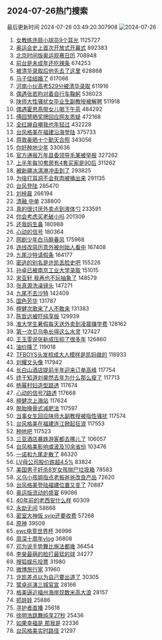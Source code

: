 ## 2024-07-26热门搜索 
最后更新时间 2024-07-26 03:49:20.307908 
![2024-07-26](https://imgs-storage.s3.us-east-005.backblazeb2.com/20240726/2024-07-26.png?versionId=4_z8fbbed132d73df8689c40f13_f111c4ceb7cfd317b_d20240725_m194920_c005_v0501011_t0048_u01721936960186) 
1. [女教练连扇小球员9个耳光](https://s.weibo.com/weibo?q=%23%E5%A5%B3%E6%95%99%E7%BB%83%E8%BF%9E%E6%89%87%E5%B0%8F%E7%90%83%E5%91%989%E4%B8%AA%E8%80%B3%E5%85%89%23&t=31&band_rank=1&Refer=top) 1125727
1. [奥运会史上首次开放式开幕式](https://s.weibo.com/weibo?q=%23%E5%A5%A5%E8%BF%90%E4%BC%9A%E5%8F%B2%E4%B8%8A%E9%A6%96%E6%AC%A1%E5%BC%80%E6%94%BE%E5%BC%8F%E5%BC%80%E5%B9%95%E5%BC%8F%23&t=31&band_rank=2&Refer=top) 892383
1. [北京时间版奥运观赛日历](https://s.weibo.com/weibo?q=%23%E5%8C%97%E4%BA%AC%E6%97%B6%E9%97%B4%E7%89%88%E5%A5%A5%E8%BF%90%E8%A7%82%E8%B5%9B%E6%97%A5%E5%8E%86%23&t=31&band_rank=3&Refer=top) 708948
1. [前台是未成年还吃辣条](https://s.weibo.com/weibo?q=%E5%89%8D%E5%8F%B0%E6%98%AF%E6%9C%AA%E6%88%90%E5%B9%B4%E8%BF%98%E5%90%83%E8%BE%A3%E6%9D%A1&t=31&band_rank=4&Refer=top) 674253
1. [被清华录取后他先去了这里](https://s.weibo.com/weibo?q=%23%E8%A2%AB%E6%B8%85%E5%8D%8E%E5%BD%95%E5%8F%96%E5%90%8E%E4%BB%96%E5%85%88%E5%8E%BB%E4%BA%86%E8%BF%99%E9%87%8C%23&t=31&band_rank=5&Refer=top) 628868
1. [马子佳结婚了](https://s.weibo.com/weibo?q=%23%E9%A9%AC%E5%AD%90%E4%BD%B3%E7%BB%93%E5%A9%9A%E4%BA%86%23&t=31&band_rank=6&Refer=top) 617066
1. [河南小伙高考529分被清华录取](https://s.weibo.com/weibo?q=%23%E6%B2%B3%E5%8D%97%E5%B0%8F%E4%BC%99%E9%AB%98%E8%80%83529%E5%88%86%E8%A2%AB%E6%B8%85%E5%8D%8E%E5%BD%95%E5%8F%96%23&t=31&band_rank=7&Refer=top) 611916
1. [偶遇张若昀对着自行车鞠躬](https://s.weibo.com/weibo?q=%E5%81%B6%E9%81%87%E5%BC%A0%E8%8B%A5%E6%98%80%E5%AF%B9%E7%9D%80%E8%87%AA%E8%A1%8C%E8%BD%A6%E9%9E%A0%E8%BA%AC&t=31&band_rank=8&Refer=top) 536023
1. [陕师大性骚扰女毕业生副教授被解聘](https://s.weibo.com/weibo?q=%23%E9%99%95%E5%B8%88%E5%A4%A7%E6%80%A7%E9%AA%9A%E6%89%B0%E5%A5%B3%E6%AF%95%E4%B8%9A%E7%94%9F%E5%89%AF%E6%95%99%E6%8E%88%E8%A2%AB%E8%A7%A3%E8%81%98%23&t=31&band_rank=10&Refer=top) 511918
1. [偶遇霍思燕带女儿喝下午茶](https://s.weibo.com/weibo?q=%23%E5%81%B6%E9%81%87%E9%9C%8D%E6%80%9D%E7%87%95%E5%B8%A6%E5%A5%B3%E5%84%BF%E5%96%9D%E4%B8%8B%E5%8D%88%E8%8C%B6%23&t=31&band_rank=9&Refer=top) 484292
1. [傅园慧晒奖牌回应网友质疑](https://s.weibo.com/weibo?q=%23%E5%82%85%E5%9B%AD%E6%85%A7%E6%99%92%E5%A5%96%E7%89%8C%E5%9B%9E%E5%BA%94%E7%BD%91%E5%8F%8B%E8%B4%A8%E7%96%91%23&t=31&band_rank=11&Refer=top) 472168
1. [全红婵自嘲我也年轻过](https://s.weibo.com/weibo?q=%23%E5%85%A8%E7%BA%A2%E5%A9%B5%E8%87%AA%E5%98%B2%E6%88%91%E4%B9%9F%E5%B9%B4%E8%BD%BB%E8%BF%87%23&t=31&band_rank=32&Refer=top) 432228
1. [台风格美在福建沿海登陆](https://s.weibo.com/weibo?q=%23%E5%8F%B0%E9%A3%8E%E6%A0%BC%E7%BE%8E%E5%9C%A8%E7%A6%8F%E5%BB%BA%E6%B2%BF%E6%B5%B7%E7%99%BB%E9%99%86%23&t=31&band_rank=12&Refer=top) 375733
1. [蒋敦豪晒十个勤天合照](https://s.weibo.com/weibo?q=%23%E8%92%8B%E6%95%A6%E8%B1%AA%E6%99%92%E5%8D%81%E4%B8%AA%E5%8B%A4%E5%A4%A9%E5%90%88%E7%85%A7%23&t=31&band_rank=13&Refer=top) 343056
1. [你好种地少年](https://s.weibo.com/weibo?q=%23%E4%BD%A0%E5%A5%BD%E7%A7%8D%E5%9C%B0%E5%B0%91%E5%B9%B4%23&t=31&band_rank=14&Refer=top) 330636
1. [官方通报万年县委领导毛某被举报](https://s.weibo.com/weibo?q=%23%E5%AE%98%E6%96%B9%E9%80%9A%E6%8A%A5%E4%B8%87%E5%B9%B4%E5%8E%BF%E5%A7%94%E9%A2%86%E5%AF%BC%E6%AF%9B%E6%9F%90%E8%A2%AB%E4%B8%BE%E6%8A%A5%23&t=31&band_rank=22&Refer=top) 327262
1. [上半年每10套房有4套买家是90后](https://s.weibo.com/weibo?q=%23%E4%B8%8A%E5%8D%8A%E5%B9%B4%E6%AF%8F10%E5%A5%97%E6%88%BF%E6%9C%894%E5%A5%97%E4%B9%B0%E5%AE%B6%E6%98%AF90%E5%90%8E%23&t=31&band_rank=15&Refer=top) 311262
1. [被新疆冰淇淋冲击到了](https://s.weibo.com/weibo?q=%23%E8%A2%AB%E6%96%B0%E7%96%86%E5%86%B0%E6%B7%87%E6%B7%8B%E5%86%B2%E5%87%BB%E5%88%B0%E4%BA%86%23&t=31&band_rank=16&Refer=top) 293825
1. [为啥打耳洞不会有肉被捅出来](https://s.weibo.com/weibo?q=%23%E4%B8%BA%E5%95%A5%E6%89%93%E8%80%B3%E6%B4%9E%E4%B8%8D%E4%BC%9A%E6%9C%89%E8%82%89%E8%A2%AB%E6%8D%85%E5%87%BA%E6%9D%A5%23&t=31&band_rank=17&Refer=top) 291135
1. [台风登陆](https://s.weibo.com/weibo?q=%E5%8F%B0%E9%A3%8E%E7%99%BB%E9%99%86&t=31&band_rank=18&Refer=top) 285470
1. [刘梓晨](https://s.weibo.com/weibo?q=%E5%88%98%E6%A2%93%E6%99%A8&t=31&band_rank=19&Refer=top) 266194
1. [清融 中单](https://s.weibo.com/weibo?q=%E6%B8%85%E8%9E%8D%20%E4%B8%AD%E5%8D%95&t=31&band_rank=20&Refer=top) 238800
1. [真的很讨厌外卖点到液体勺](https://s.weibo.com/weibo?q=%23%E7%9C%9F%E7%9A%84%E5%BE%88%E8%AE%A8%E5%8E%8C%E5%A4%96%E5%8D%96%E7%82%B9%E5%88%B0%E6%B6%B2%E4%BD%93%E5%8B%BA%23&t=31&band_rank=21&Refer=top) 233591
1. [你会考虑买老破小吗](https://s.weibo.com/weibo?q=%23%E4%BD%A0%E4%BC%9A%E8%80%83%E8%99%91%E4%B9%B0%E8%80%81%E7%A0%B4%E5%B0%8F%E5%90%97%23&t=31&band_rank=22&Refer=top) 201309
1. [还我妈生鼻](https://s.weibo.com/weibo?q=%23%E8%BF%98%E6%88%91%E5%A6%88%E7%94%9F%E9%BC%BB%23&t=31&band_rank=23&Refer=top) 180988
1. [心动的信号](https://s.weibo.com/weibo?q=%E5%BF%83%E5%8A%A8%E7%9A%84%E4%BF%A1%E5%8F%B7&t=31&band_rank=24&Refer=top) 180364
1. [网剧少年白马醉春风](https://s.weibo.com/weibo?q=%E7%BD%91%E5%89%A7%E5%B0%91%E5%B9%B4%E7%99%BD%E9%A9%AC%E9%86%89%E6%98%A5%E9%A3%8E&t=31&band_rank=25&Refer=top) 175968
1. [连线改简历意外被创始人看中](https://s.weibo.com/weibo?q=%23%E8%BF%9E%E7%BA%BF%E6%94%B9%E7%AE%80%E5%8E%86%E6%84%8F%E5%A4%96%E8%A2%AB%E5%88%9B%E5%A7%8B%E4%BA%BA%E7%9C%8B%E4%B8%AD%23&t=31&band_rank=26&Refer=top) 167408
1. [九尾沙特请假条](https://s.weibo.com/weibo?q=%E4%B9%9D%E5%B0%BE%E6%B2%99%E7%89%B9%E8%AF%B7%E5%81%87%E6%9D%A1&t=31&band_rank=27&Refer=top) 164177
1. [密逃的别名是许凯丢脸史吧](https://s.weibo.com/weibo?q=%23%E5%AF%86%E9%80%83%E7%9A%84%E5%88%AB%E5%90%8D%E6%98%AF%E8%AE%B8%E5%87%AF%E4%B8%A2%E8%84%B8%E5%8F%B2%E5%90%A7%23&t=31&band_rank=28&Refer=top) 155226
1. [孙卓已被南京工业大学录取](https://s.weibo.com/weibo?q=%23%E5%AD%99%E5%8D%93%E5%B7%B2%E8%A2%AB%E5%8D%97%E4%BA%AC%E5%B7%A5%E4%B8%9A%E5%A4%A7%E5%AD%A6%E5%BD%95%E5%8F%96%23&t=31&band_rank=29&Refer=top) 151015
1. [宋亚轩 我再也不玩抽象了](https://s.weibo.com/weibo?q=%E5%AE%8B%E4%BA%9A%E8%BD%A9%20%E6%88%91%E5%86%8D%E4%B9%9F%E4%B8%8D%E7%8E%A9%E6%8A%BD%E8%B1%A1%E4%BA%86&t=31&band_rank=30&Refer=top) 148579
1. [张真源洗澡镜头](https://s.weibo.com/weibo?q=%E5%BC%A0%E7%9C%9F%E6%BA%90%E6%B4%97%E6%BE%A1%E9%95%9C%E5%A4%B4&t=31&band_rank=31&Refer=top) 147271
1. [九尾不去沙特](https://s.weibo.com/weibo?q=%23%E4%B9%9D%E5%B0%BE%E4%B8%8D%E5%8E%BB%E6%B2%99%E7%89%B9%23&t=31&band_rank=33&Refer=top) 142409
1. [国色芳华](https://s.weibo.com/weibo?q=%E5%9B%BD%E8%89%B2%E8%8A%B3%E5%8D%8E&t=31&band_rank=34&Refer=top) 131787
1. [檀健次歌来了人不敢来](https://s.weibo.com/weibo?q=%E6%AA%80%E5%81%A5%E6%AC%A1%E6%AD%8C%E6%9D%A5%E4%BA%86%E4%BA%BA%E4%B8%8D%E6%95%A2%E6%9D%A5&t=31&band_rank=41&Refer=top) 131383
1. [陈哲远被吓纯享版](https://s.weibo.com/weibo?q=%23%E9%99%88%E5%93%B2%E8%BF%9C%E8%A2%AB%E5%90%93%E7%BA%AF%E4%BA%AB%E7%89%88%23&t=31&band_rank=35&Refer=top) 129939
1. [准大学生暑假每天送外卖到凌晨赚学费](https://s.weibo.com/weibo?q=%23%E5%87%86%E5%A4%A7%E5%AD%A6%E7%94%9F%E6%9A%91%E5%81%87%E6%AF%8F%E5%A4%A9%E9%80%81%E5%A4%96%E5%8D%96%E5%88%B0%E5%87%8C%E6%99%A8%E8%B5%9A%E5%AD%A6%E8%B4%B9%23&t=31&band_rank=10&Refer=top) 128162
1. [第一次见乌龟长得这么水灵](https://s.weibo.com/weibo?q=%E7%AC%AC%E4%B8%80%E6%AC%A1%E8%A7%81%E4%B9%8C%E9%BE%9F%E9%95%BF%E5%BE%97%E8%BF%99%E4%B9%88%E6%B0%B4%E7%81%B5&t=31&band_rank=36&Refer=top) 127427
1. [王玉雯说张新成压抑了很多年](https://s.weibo.com/weibo?q=%23%E7%8E%8B%E7%8E%89%E9%9B%AF%E8%AF%B4%E5%BC%A0%E6%96%B0%E6%88%90%E5%8E%8B%E6%8A%91%E4%BA%86%E5%BE%88%E5%A4%9A%E5%B9%B4%23&t=31&band_rank=37&Refer=top) 126860
1. [油价降了](https://s.weibo.com/weibo?q=%23%E6%B2%B9%E4%BB%B7%E9%99%8D%E4%BA%86%23&t=31&band_rank=38&Refer=top) 119018
1. [TFBOYS头发梳成大人模样是凯妈做的](https://s.weibo.com/weibo?q=%23TFBOYS%E5%A4%B4%E5%8F%91%E6%A2%B3%E6%88%90%E5%A4%A7%E4%BA%BA%E6%A8%A1%E6%A0%B7%E6%98%AF%E5%87%AF%E5%A6%88%E5%81%9A%E7%9A%84%23&t=31&band_rank=39&Refer=top) 118933
1. [刘耀文头像](https://s.weibo.com/weibo?q=%E5%88%98%E8%80%80%E6%96%87%E5%A4%B4%E5%83%8F&t=31&band_rank=40&Refer=top) 117942
1. [长白山酒店提前半年迎来订单高峰](https://s.weibo.com/weibo?q=%23%E9%95%BF%E7%99%BD%E5%B1%B1%E9%85%92%E5%BA%97%E6%8F%90%E5%89%8D%E5%8D%8A%E5%B9%B4%E8%BF%8E%E6%9D%A5%E8%AE%A2%E5%8D%95%E9%AB%98%E5%B3%B0%23&t=31&band_rank=42&Refer=top) 117754
1. [终于知道刘昊然去年为什么那么瘦了](https://s.weibo.com/weibo?q=%23%E7%BB%88%E4%BA%8E%E7%9F%A5%E9%81%93%E5%88%98%E6%98%8A%E7%84%B6%E5%8E%BB%E5%B9%B4%E4%B8%BA%E4%BB%80%E4%B9%88%E9%82%A3%E4%B9%88%E7%98%A6%E4%BA%86%23&t=31&band_rank=43&Refer=top) 117713
1. [杨幂村妇造型路透](https://s.weibo.com/weibo?q=%23%E6%9D%A8%E5%B9%82%E6%9D%91%E5%A6%87%E9%80%A0%E5%9E%8B%E8%B7%AF%E9%80%8F%23&t=31&band_rank=44&Refer=top) 117674
1. [心动的信号7路透](https://s.weibo.com/weibo?q=%23%E5%BF%83%E5%8A%A8%E7%9A%84%E4%BF%A1%E5%8F%B77%E8%B7%AF%E9%80%8F%23&t=31&band_rank=45&Refer=top) 117668
1. [檀健次上海站](https://s.weibo.com/weibo?q=%E6%AA%80%E5%81%A5%E6%AC%A1%E4%B8%8A%E6%B5%B7%E7%AB%99&t=31&band_rank=46&Refer=top) 117624
1. [脱胎换骨式减肥法](https://s.weibo.com/weibo?q=%23%E8%84%B1%E8%83%8E%E6%8D%A2%E9%AA%A8%E5%BC%8F%E5%87%8F%E8%82%A5%E6%B3%95%23&t=31&band_rank=47&Refer=top) 117597
1. [当事女生回应陕师大副教授被指性骚扰](https://s.weibo.com/weibo?q=%23%E5%BD%93%E4%BA%8B%E5%A5%B3%E7%94%9F%E5%9B%9E%E5%BA%94%E9%99%95%E5%B8%88%E5%A4%A7%E5%89%AF%E6%95%99%E6%8E%88%E8%A2%AB%E6%8C%87%E6%80%A7%E9%AA%9A%E6%89%B0%23&t=31&band_rank=48&Refer=top) 117574
1. [台风格美在福建连江掀起狂浪](https://s.weibo.com/weibo?q=%23%E5%8F%B0%E9%A3%8E%E6%A0%BC%E7%BE%8E%E5%9C%A8%E7%A6%8F%E5%BB%BA%E8%BF%9E%E6%B1%9F%E6%8E%80%E8%B5%B7%E7%8B%82%E6%B5%AA%23&t=31&band_rank=49&Refer=top) 117553
1. [种地吧](https://s.weibo.com/weibo?q=%E7%A7%8D%E5%9C%B0%E5%90%A7&t=31&band_rank=50&Refer=top) 117523
1. [三亚酒店暴跌游客都去哪儿了](https://s.weibo.com/weibo?q=%23%E4%B8%89%E4%BA%9A%E9%85%92%E5%BA%97%E6%9A%B4%E8%B7%8C%E6%B8%B8%E5%AE%A2%E9%83%BD%E5%8E%BB%E5%93%AA%E5%84%BF%E4%BA%86%23&t=31&band_rank=49&Refer=top) 106057
1. [台风格美影响或波及10余省份](https://s.weibo.com/weibo?q=%23%E5%8F%B0%E9%A3%8E%E6%A0%BC%E7%BE%8E%E5%BD%B1%E5%93%8D%E6%88%96%E6%B3%A2%E5%8F%8A10%E4%BD%99%E7%9C%81%E4%BB%BD%23&t=31&band_rank=23&Refer=top) 103476
1. [一诺和九尾走散了](https://s.weibo.com/weibo?q=%23%E4%B8%80%E8%AF%BA%E5%92%8C%E4%B9%9D%E5%B0%BE%E8%B5%B0%E6%95%A3%E4%BA%86%23&t=31&band_rank=44&Refer=top) 86320
1. [LV母公司股价跌超4.5%](https://s.weibo.com/weibo?q=%23LV%E6%AF%8D%E5%85%AC%E5%8F%B8%E8%82%A1%E4%BB%B7%E8%B7%8C%E8%B6%854.5%25%23&t=31&band_rank=49&Refer=top) 83824
1. [美国男子奸杀8岁女孩抛尸垃圾箱](https://s.weibo.com/weibo?q=%23%E7%BE%8E%E5%9B%BD%E7%94%B7%E5%AD%90%E5%A5%B8%E6%9D%808%E5%B2%81%E5%A5%B3%E5%AD%A9%E6%8A%9B%E5%B0%B8%E5%9E%83%E5%9C%BE%E7%AE%B1%23&t=31&band_rank=42&Refer=top) 78583
1. [义乌小孩姐指点老板爸爸改良产品](https://s.weibo.com/weibo?q=%23%E4%B9%89%E4%B9%8C%E5%B0%8F%E5%AD%A9%E5%A7%90%E6%8C%87%E7%82%B9%E8%80%81%E6%9D%BF%E7%88%B8%E7%88%B8%E6%94%B9%E8%89%AF%E4%BA%A7%E5%93%81%23&t=31&band_rank=18&Refer=top) 72620
1. [台风格美登陆福建位置又变了](https://s.weibo.com/weibo?q=%23%E5%8F%B0%E9%A3%8E%E6%A0%BC%E7%BE%8E%E7%99%BB%E9%99%86%E7%A6%8F%E5%BB%BA%E4%BD%8D%E7%BD%AE%E5%8F%88%E5%8F%98%E4%BA%86%23&t=31&band_rank=50&Refer=top) 70887
1. [奥运版流动的盛宴](https://s.weibo.com/weibo?q=%23%E5%A5%A5%E8%BF%90%E7%89%88%E6%B5%81%E5%8A%A8%E7%9A%84%E7%9B%9B%E5%AE%B4%23&t=31&band_rank=30&Refer=top) 69086
1. [40年前的老西安什么样](https://s.weibo.com/weibo?q=%2340%E5%B9%B4%E5%89%8D%E7%9A%84%E8%80%81%E8%A5%BF%E5%AE%89%E4%BB%80%E4%B9%88%E6%A0%B7%23&t=31&band_rank=10&Refer=top) 60309
1. [永劫无间](https://s.weibo.com/weibo?q=%E6%B0%B8%E5%8A%AB%E6%97%A0%E9%97%B4&t=31&band_rank=34&Refer=top) 58668
1. [密室大神版 svip还要收费](https://s.weibo.com/weibo?q=%E5%AF%86%E5%AE%A4%E5%A4%A7%E7%A5%9E%E7%89%88%20svip%E8%BF%98%E8%A6%81%E6%94%B6%E8%B4%B9&t=31&band_rank=48&Refer=top) 57268
1. [原神](https://s.weibo.com/weibo?q=%E5%8E%9F%E7%A5%9E&t=31&band_rank=43&Refer=top) 39509
1. [ewc电竞世界杯](https://s.weibo.com/weibo?q=ewc%E7%94%B5%E7%AB%9E%E4%B8%96%E7%95%8C%E6%9D%AF&t=31&band_rank=23&Refer=top) 36996
1. [周深十周年vlog](https://s.weibo.com/weibo?q=%23%E5%91%A8%E6%B7%B1%E5%8D%81%E5%91%A8%E5%B9%B4vlog%23&t=31&band_rank=50&Refer=top) 36808
1. [邓为说手势舞比施法都难](https://s.weibo.com/weibo?q=%23%E9%82%93%E4%B8%BA%E8%AF%B4%E6%89%8B%E5%8A%BF%E8%88%9E%E6%AF%94%E6%96%BD%E6%B3%95%E9%83%BD%E9%9A%BE%23&t=31&band_rank=50&Refer=top) 36454
1. [李昊最萌的脸打最猛的球](https://s.weibo.com/weibo?q=%23%E6%9D%8E%E6%98%8A%E6%9C%80%E8%90%8C%E7%9A%84%E8%84%B8%E6%89%93%E6%9C%80%E7%8C%9B%E7%9A%84%E7%90%83%23&t=31&band_rank=38&Refer=top) 34277
1. [搜狐娱乐投票](https://s.weibo.com/weibo?q=%E6%90%9C%E7%8B%90%E5%A8%B1%E4%B9%90%E6%8A%95%E7%A5%A8&t=31&band_rank=47&Refer=top) 31980
1. [微博旅行家](https://s.weibo.com/weibo?q=%E5%BE%AE%E5%8D%9A%E6%97%85%E8%A1%8C%E5%AE%B6&t=31&band_rank=50&Refer=top) 31960
1. [许凯差点以为自己要出道了](https://s.weibo.com/weibo?q=%23%E8%AE%B8%E5%87%AF%E5%B7%AE%E7%82%B9%E4%BB%A5%E4%B8%BA%E8%87%AA%E5%B7%B1%E8%A6%81%E5%87%BA%E9%81%93%E4%BA%86%23&t=31&band_rank=38&Refer=top) 30305
1. [鹭卓巡演三城官宣](https://s.weibo.com/weibo?q=%23%E9%B9%AD%E5%8D%93%E5%B7%A1%E6%BC%94%E4%B8%89%E5%9F%8E%E5%AE%98%E5%AE%A3%23&t=31&band_rank=49&Refer=top) 28166
1. [格美逼近福州海岸现数米高大浪](https://s.weibo.com/weibo?q=%23%E6%A0%BC%E7%BE%8E%E9%80%BC%E8%BF%91%E7%A6%8F%E5%B7%9E%E6%B5%B7%E5%B2%B8%E7%8E%B0%E6%95%B0%E7%B1%B3%E9%AB%98%E5%A4%A7%E6%B5%AA%23&t=31&band_rank=50&Refer=top) 28157
1. [抓娃娃](https://s.weibo.com/weibo?q=%E6%8A%93%E5%A8%83%E5%A8%83&t=31&band_rank=42&Refer=top) 25886
1. [寻护者直播](https://s.weibo.com/weibo?q=%23%E5%AF%BB%E6%8A%A4%E8%80%85%E7%9B%B4%E6%92%AD%23&t=31&band_rank=43&Refer=top) 25618
1. [徐明浩跳舞纯享27秒](https://s.weibo.com/weibo?q=%E5%BE%90%E6%98%8E%E6%B5%A9%E8%B7%B3%E8%88%9E%E7%BA%AF%E4%BA%AB27%E7%A7%92&t=31&band_rank=44&Refer=top) 25436
1. [如果幸福是 那我是](https://s.weibo.com/weibo?q=%E5%A6%82%E6%9E%9C%E5%B9%B8%E7%A6%8F%E6%98%AF%20%E9%82%A3%E6%88%91%E6%98%AF&t=31&band_rank=47&Refer=top) 22336
1. [台风格美实时路径](https://s.weibo.com/weibo?q=%23%E5%8F%B0%E9%A3%8E%E6%A0%BC%E7%BE%8E%E5%AE%9E%E6%97%B6%E8%B7%AF%E5%BE%84%23&t=31&band_rank=49&Refer=top) 21297
